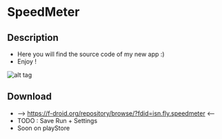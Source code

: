 SpeedMeter
==========
Description
---
* Here you will find the source code of my new app :)
* Enjoy !

![alt tag](http://pix.toile-libre.org/upload/original/1404070109.png)




Download
---
* -->  https://f-droid.org/repository/browse/?fdid=isn.fly.speedmeter  <--
* TODO : Save Run + Settings
* Soon on playStore
